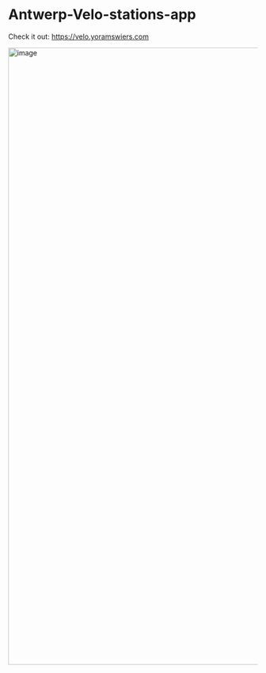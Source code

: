 # Antwerp-Velo-stations-app

Check it out: https://velo.yoramswiers.com

<img width="1247" alt="image" src="https://github.com/swiersyoram/Antwerp-Velo-stations-app/assets/44026299/033784d0-077b-4922-bcc7-a26c8a22313c">

